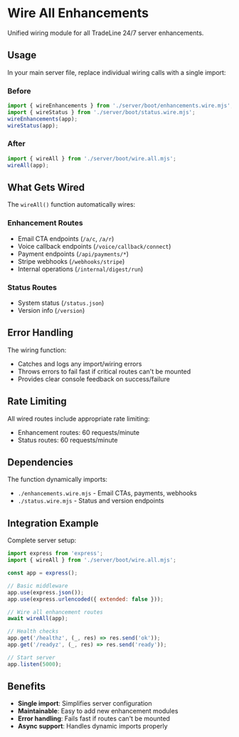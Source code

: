 # Wire All Enhancements

Unified wiring module for all TradeLine 24/7 server enhancements.

## Usage

In your main server file, replace individual wiring calls with a single import:

### Before
```js
import { wireEnhancements } from './server/boot/enhancements.wire.mjs';
import { wireStatus } from './server/boot/status.wire.mjs';
wireEnhancements(app);
wireStatus(app);
```

### After  
```js
import { wireAll } from './server/boot/wire.all.mjs';
wireAll(app);
```

## What Gets Wired

The `wireAll()` function automatically wires:

### Enhancement Routes
- Email CTA endpoints (`/a/c`, `/a/r`)
- Voice callback endpoints (`/voice/callback/connect`)
- Payment endpoints (`/api/payments/*`)
- Stripe webhooks (`/webhooks/stripe`)
- Internal operations (`/internal/digest/run`)

### Status Routes
- System status (`/status.json`)
- Version info (`/version`)

## Error Handling

The wiring function:
- Catches and logs any import/wiring errors
- Throws errors to fail fast if critical routes can't be mounted
- Provides clear console feedback on success/failure

## Rate Limiting

All wired routes include appropriate rate limiting:
- Enhancement routes: 60 requests/minute
- Status routes: 60 requests/minute

## Dependencies

The function dynamically imports:
- `./enhancements.wire.mjs` - Email CTAs, payments, webhooks
- `./status.wire.mjs` - Status and version endpoints

## Integration Example

Complete server setup:
```js
import express from 'express';
import { wireAll } from './server/boot/wire.all.mjs';

const app = express();

// Basic middleware
app.use(express.json());
app.use(express.urlencoded({ extended: false }));

// Wire all enhancement routes
await wireAll(app);

// Health checks
app.get('/healthz', (_, res) => res.send('ok'));
app.get('/readyz', (_, res) => res.send('ready'));

// Start server
app.listen(5000);
```

## Benefits

- **Single import**: Simplifies server configuration
- **Maintainable**: Easy to add new enhancement modules
- **Error handling**: Fails fast if routes can't be mounted
- **Async support**: Handles dynamic imports properly
